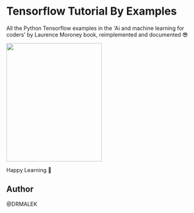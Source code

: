 # Tensorflow Tutorial By Examples
  All the Python Tensorflow examples in the 'Ai and machine learning for coders' by Laurence Moroney book, reimplemented and documented 😎
  
 <img src="https://user-images.githubusercontent.com/27784386/124361265-dc760980-dc36-11eb-948c-2f06fad54330.png" width="250" height="310">
 
  Happy Learning 💪

## Author
@DRMALEK
